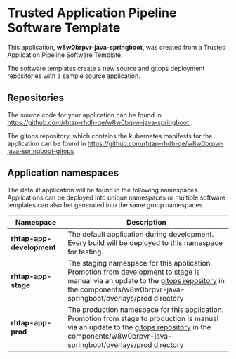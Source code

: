 # Trusted Application Pipeline Software Template

This application, **w8w0brpvr-java-springboot**, was created from a Trusted Application Pipeline Software Template.

The software templates create a new source and gitops deployment repositories with a sample source application. 

## Repositories

The source code for your application can be found in [https://github.com/rhtap-rhdh-qe/w8w0brpvr-java-springboot ](https://github.com/rhtap-rhdh-qe/w8w0brpvr-java-springboot ).
 
The gitops repository, which contains the kubernetes manifests for the application can be found in 
[https://github.com/rhtap-rhdh-qe/w8w0brpvr-java-springboot-gitops ](https://github.com/rhtap-rhdh-qe/w8w0brpvr-java-springboot-gitops ) 

## Application namespaces 

The default application will be found in the following namespaces. Applications can be deployed into unique namespaces or multiple software templates can also bet generated into the same group namespaces.  

|  Namespace   |  Description   |  
| -------- | -------- |   
| **rhtap-app-development** | The default application during development. Every build will be deployed to this namespace for testing. | 
| **rhtap-app-stage** | The staging namespace for this application. Promotion from development to stage is manual via an update to the [gitops repository](https://github.com/rhtap-rhdh-qe/w8w0brpvr-java-springboot-gitops ) in the components/w8w0brpvr-java-springboot/overlays/prod directory |  
| **rhtap-app-prod** | The production namespace for this application. Promotion from stage to production is manual via an update to the [gitops repository](https://github.com/rhtap-rhdh-qe/w8w0brpvr-java-springboot-gitops ) in the components/w8w0brpvr-java-springboot/overlays/prod directory | 